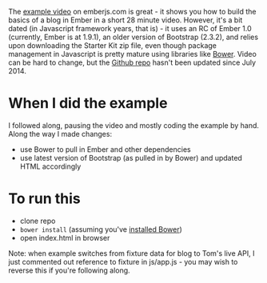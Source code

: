 The [example video](https://www.youtube.com/watch?v=1QHrlFlaXdI)
on emberjs.com is great - it shows you how to build the basics
of a blog in Ember in a short 28 minute video. However, it's a bit dated (in
Javascript framework years, that is) - it uses an RC of Ember 1.0 (currently,
Ember is at 1.9.1), an older version of Bootstrap (2.3.2), and relies upon
downloading the Starter Kit zip file, even though package management in Javascript is pretty
mature using libraries like [Bower](http://bower.io). Video can be hard to change, but the
[Github repo](https://github.com/tildeio/bloggr-client) hasn't been updated
since July 2014.

# When I did the example
I followed along, pausing the video and mostly coding the example by hand.
Along the way I made changes:

* use Bower to pull in Ember and other dependencies
* use latest version of Bootstrap (as pulled in by Bower) and updated HTML accordingly

# To run this
* clone repo
* ```bower install``` (assuming you've [installed Bower](http://bower.io/#install-bower))
* open index.html in browser

Note: when example switches from fixture data for blog to Tom's live API, I just
commented out reference to fixture in js/app.js - you may wish to reverse this
if you're following along.
